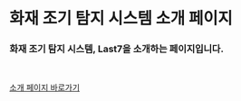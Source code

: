 # 화재 조기 탐지 시스템 소개 페이지

### 화재 조기 탐지 시스템, Last7을 소개하는 페이지입니다.

<br/>

[소개 페이지 바로가기](https://multicampus-last-seven.github.io/Last7-intro/)

